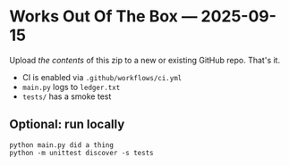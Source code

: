 
# Works Out Of The Box — 2025-09-15

Upload *the contents* of this zip to a new or existing GitHub repo. That's it.
- CI is enabled via `.github/workflows/ci.yml`
- `main.py` logs to `ledger.txt`
- `tests/` has a smoke test

## Optional: run locally
```
python main.py did a thing
python -m unittest discover -s tests
```
